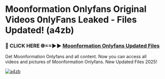 # Moonformation Onlyfans Original Videos 0nlyFans Leaked - Files Updated! (a4zb)

<h3>🔴 CLICK HERE 🌐==►► <a href="https://tinyurl.com/2jnfzry5" rel="nofollow">Moonformation Onlyfans Updated Files</a></h3>

Get Moonformation Onlyfans and all content. Now you can access all videos and pictures of Moonformation Onlyfans. New Updated Files 2025!

[![a4zb](https://i.imgur.com/GyGTBgg.gif)](https://tinyurl.com/2jnfzry5)

